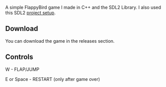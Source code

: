 A simple FlappyBird game I made in C++ and the SDL2 Library.
I also used this SDL2 [project setup](https://github.com/meemknight/SDL2NoglCMakeSetup).

## Download
You can download the game in the releases section.

## Controls
W - FLAP/JUMP

E or Space - RESTART (only after game over)
